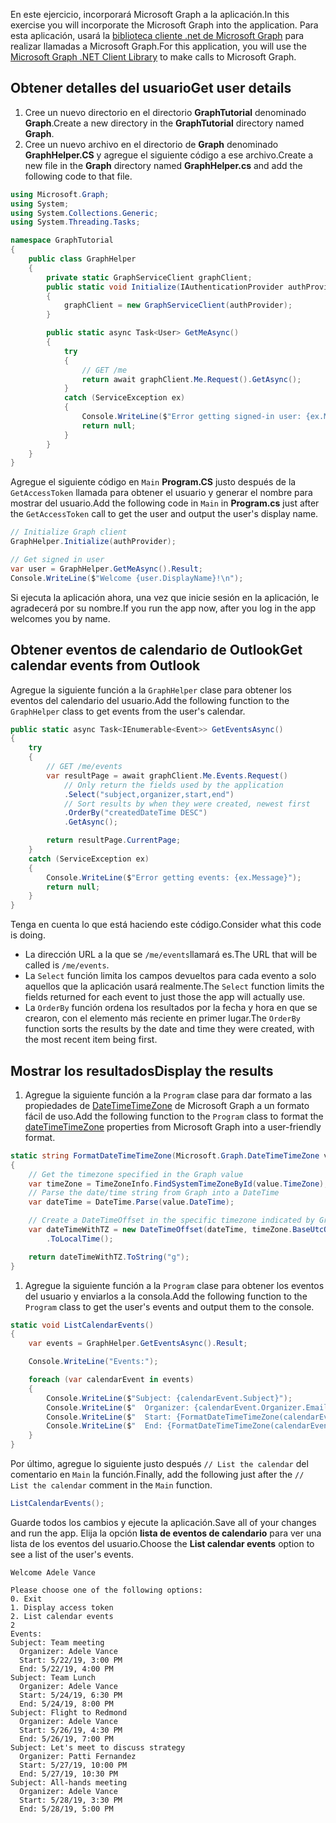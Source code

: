 <!-- markdownlint-disable MD002 MD041 -->

<span data-ttu-id="80a08-101">En este ejercicio, incorporará Microsoft Graph a la aplicación.</span><span class="sxs-lookup"><span data-stu-id="80a08-101">In this exercise you will incorporate the Microsoft Graph into the application.</span></span> <span data-ttu-id="80a08-102">Para esta aplicación, usará la [biblioteca cliente .net de Microsoft Graph](https://github.com/microsoftgraph/msgraph-sdk-dotnet) para realizar llamadas a Microsoft Graph.</span><span class="sxs-lookup"><span data-stu-id="80a08-102">For this application, you will use the [Microsoft Graph .NET Client Library](https://github.com/microsoftgraph/msgraph-sdk-dotnet) to make calls to Microsoft Graph.</span></span>

## <a name="get-user-details"></a><span data-ttu-id="80a08-103">Obtener detalles del usuario</span><span class="sxs-lookup"><span data-stu-id="80a08-103">Get user details</span></span>

1. <span data-ttu-id="80a08-104">Cree un nuevo directorio en el directorio **GraphTutorial** denominado **Graph**.</span><span class="sxs-lookup"><span data-stu-id="80a08-104">Create a new directory in the **GraphTutorial** directory named **Graph**.</span></span>
1. <span data-ttu-id="80a08-105">Cree un nuevo archivo en el directorio de **Graph** denominado **GraphHelper.CS** y agregue el siguiente código a ese archivo.</span><span class="sxs-lookup"><span data-stu-id="80a08-105">Create a new file in the **Graph** directory named **GraphHelper.cs** and add the following code to that file.</span></span>

```csharp
using Microsoft.Graph;
using System;
using System.Collections.Generic;
using System.Threading.Tasks;

namespace GraphTutorial
{
    public class GraphHelper
    {
        private static GraphServiceClient graphClient;
        public static void Initialize(IAuthenticationProvider authProvider)
        {
            graphClient = new GraphServiceClient(authProvider);
        }

        public static async Task<User> GetMeAsync()
        {
            try
            {
                // GET /me
                return await graphClient.Me.Request().GetAsync();
            }
            catch (ServiceException ex)
            {
                Console.WriteLine($"Error getting signed-in user: {ex.Message}");
                return null;
            }
        }
    }
}
```

<span data-ttu-id="80a08-106">Agregue el siguiente código en `Main` **Program.CS** justo después de la `GetAccessToken` llamada para obtener el usuario y generar el nombre para mostrar del usuario.</span><span class="sxs-lookup"><span data-stu-id="80a08-106">Add the following code in `Main` in **Program.cs** just after the `GetAccessToken` call to get the user and output the user's display name.</span></span>

```csharp
// Initialize Graph client
GraphHelper.Initialize(authProvider);

// Get signed in user
var user = GraphHelper.GetMeAsync().Result;
Console.WriteLine($"Welcome {user.DisplayName}!\n");
```

<span data-ttu-id="80a08-107">Si ejecuta la aplicación ahora, una vez que inicie sesión en la aplicación, le agradecerá por su nombre.</span><span class="sxs-lookup"><span data-stu-id="80a08-107">If you run the app now, after you log in the app welcomes you by name.</span></span>

## <a name="get-calendar-events-from-outlook"></a><span data-ttu-id="80a08-108">Obtener eventos de calendario de Outlook</span><span class="sxs-lookup"><span data-stu-id="80a08-108">Get calendar events from Outlook</span></span>

<span data-ttu-id="80a08-109">Agregue la siguiente función a la `GraphHelper` clase para obtener los eventos del calendario del usuario.</span><span class="sxs-lookup"><span data-stu-id="80a08-109">Add the following function to the `GraphHelper` class to get events from the user's calendar.</span></span>

```csharp
public static async Task<IEnumerable<Event>> GetEventsAsync()
{
    try
    {
        // GET /me/events
        var resultPage = await graphClient.Me.Events.Request()
            // Only return the fields used by the application
            .Select("subject,organizer,start,end")
            // Sort results by when they were created, newest first
            .OrderBy("createdDateTime DESC")
            .GetAsync();

        return resultPage.CurrentPage;
    }
    catch (ServiceException ex)
    {
        Console.WriteLine($"Error getting events: {ex.Message}");
        return null;
    }
}
```

<span data-ttu-id="80a08-110">Tenga en cuenta lo que está haciendo este código.</span><span class="sxs-lookup"><span data-stu-id="80a08-110">Consider what this code is doing.</span></span>

- <span data-ttu-id="80a08-111">La dirección URL a la que se `/me/events`llamará es.</span><span class="sxs-lookup"><span data-stu-id="80a08-111">The URL that will be called is `/me/events`.</span></span>
- <span data-ttu-id="80a08-112">La `Select` función limita los campos devueltos para cada evento a solo aquellos que la aplicación usará realmente.</span><span class="sxs-lookup"><span data-stu-id="80a08-112">The `Select` function limits the fields returned for each event to just those the app will actually use.</span></span>
- <span data-ttu-id="80a08-113">La `OrderBy` función ordena los resultados por la fecha y hora en que se crearon, con el elemento más reciente en primer lugar.</span><span class="sxs-lookup"><span data-stu-id="80a08-113">The `OrderBy` function sorts the results by the date and time they were created, with the most recent item being first.</span></span>

## <a name="display-the-results"></a><span data-ttu-id="80a08-114">Mostrar los resultados</span><span class="sxs-lookup"><span data-stu-id="80a08-114">Display the results</span></span>

1. <span data-ttu-id="80a08-115">Agregue la siguiente función a la `Program` clase para dar formato a las propiedades de [DateTimeTimeZone](/graph/api/resources/datetimetimezone?view=graph-rest-1.0) de Microsoft Graph a un formato fácil de uso.</span><span class="sxs-lookup"><span data-stu-id="80a08-115">Add the following function to the `Program` class to format the [dateTimeTimeZone](/graph/api/resources/datetimetimezone?view=graph-rest-1.0) properties from Microsoft Graph into a user-friendly format.</span></span>

```csharp
static string FormatDateTimeTimeZone(Microsoft.Graph.DateTimeTimeZone value)
{
    // Get the timezone specified in the Graph value
    var timeZone = TimeZoneInfo.FindSystemTimeZoneById(value.TimeZone);
    // Parse the date/time string from Graph into a DateTime
    var dateTime = DateTime.Parse(value.DateTime);

    // Create a DateTimeOffset in the specific timezone indicated by Graph
    var dateTimeWithTZ = new DateTimeOffset(dateTime, timeZone.BaseUtcOffset)
        .ToLocalTime();

    return dateTimeWithTZ.ToString("g");
}
```

1. <span data-ttu-id="80a08-116">Agregue la siguiente función a la `Program` clase para obtener los eventos del usuario y enviarlos a la consola.</span><span class="sxs-lookup"><span data-stu-id="80a08-116">Add the following function to the `Program` class to get the user's events and output them to the console.</span></span>

```csharp
static void ListCalendarEvents()
{
    var events = GraphHelper.GetEventsAsync().Result;

    Console.WriteLine("Events:");

    foreach (var calendarEvent in events)
    {
        Console.WriteLine($"Subject: {calendarEvent.Subject}");
        Console.WriteLine($"  Organizer: {calendarEvent.Organizer.EmailAddress.Name}");
        Console.WriteLine($"  Start: {FormatDateTimeTimeZone(calendarEvent.Start)}");
        Console.WriteLine($"  End: {FormatDateTimeTimeZone(calendarEvent.End)}");
    }
}
```

<span data-ttu-id="80a08-117">Por último, agregue lo siguiente justo después `// List the calendar` del comentario en `Main` la función.</span><span class="sxs-lookup"><span data-stu-id="80a08-117">Finally, add the following just after the `// List the calendar` comment in the `Main` function.</span></span>

```csharp
ListCalendarEvents();
```

<span data-ttu-id="80a08-118">Guarde todos los cambios y ejecute la aplicación.</span><span class="sxs-lookup"><span data-stu-id="80a08-118">Save all of your changes and run the app.</span></span> <span data-ttu-id="80a08-119">Elija la opción **lista de eventos de calendario** para ver una lista de los eventos del usuario.</span><span class="sxs-lookup"><span data-stu-id="80a08-119">Choose the **List calendar events** option to see a list of the user's events.</span></span>

```Shell
Welcome Adele Vance

Please choose one of the following options:
0. Exit
1. Display access token
2. List calendar events
2
Events:
Subject: Team meeting
  Organizer: Adele Vance
  Start: 5/22/19, 3:00 PM
  End: 5/22/19, 4:00 PM
Subject: Team Lunch
  Organizer: Adele Vance
  Start: 5/24/19, 6:30 PM
  End: 5/24/19, 8:00 PM
Subject: Flight to Redmond
  Organizer: Adele Vance
  Start: 5/26/19, 4:30 PM
  End: 5/26/19, 7:00 PM
Subject: Let's meet to discuss strategy
  Organizer: Patti Fernandez
  Start: 5/27/19, 10:00 PM
  End: 5/27/19, 10:30 PM
Subject: All-hands meeting
  Organizer: Adele Vance
  Start: 5/28/19, 3:30 PM
  End: 5/28/19, 5:00 PM
```
